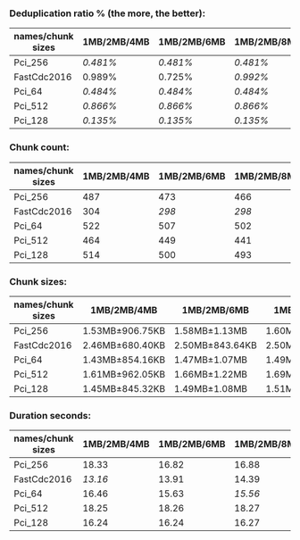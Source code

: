 ### Deduplication ratio % (the more, the better):

| names/chunk sizes | 1MB/2MB/4MB | 1MB/2MB/6MB | 1MB/2MB/8MB | 512KB/2MB/8MB | 1MB/2MB/2.5MB | 1MB/2MB/3MB | 1MB/2MB/3.5MB | 1.5MB/2MB/3MB | 1MB/2MB/10MB | 1MB/2MB/16MB |
| --------------- | --------- | --------- | --------- | ----------- | ----------- | --------- | ----------- | ----------- | ---------- | ---------- |
| Pci_256         | *0.481%*  | *0.481%*  | *0.481%*  | **1.146%**  | 0.343%      | 0.343%    | *0.481%*    | 0.000%      | *0.481%*   | *0.481%*   |
| FastCdc2016     | 0.989%    | 0.725%    | *0.992%*  | **1.094%**  | 0.604%      | 0.675%    | 0.980%      | 0.297%      | *0.992%*   | *0.992%*   |
| Pci_64          | *0.484%*  | *0.484%*  | *0.484%*  | **0.776%**  | *0.484%*    | *0.484%*  | *0.484%*    | 0.201%      | *0.484%*   | *0.484%*   |
| Pci_512         | *0.866%*  | *0.866%*  | *0.866%*  | **1.167%**  | *0.866%*    | *0.866%*  | *0.866%*    | 0.000%      | *0.866%*   | *0.866%*   |
| Pci_128         | *0.135%*  | *0.135%*  | *0.135%*  | **0.595%**  | *0.135%*    | *0.135%*  | *0.135%*    | *0.201%*    | *0.135%*   | *0.135%*   |

### Chunk count:

| names/chunk sizes | 1MB/2MB/4MB | 1MB/2MB/6MB | 1MB/2MB/8MB | 512KB/2MB/8MB | 1MB/2MB/2.5MB | 1MB/2MB/3MB | 1MB/2MB/3.5MB | 1.5MB/2MB/3MB | 1MB/2MB/10MB | 1MB/2MB/16MB |
| --------------- | --------- | --------- | --------- | ----------- | ----------- | --------- | ----------- | ----------- | ---------- | ---------- |
| Pci_256         | 487       | 473       | 466       | 793         | 522         | 508       | 495         | **384**     | *461*      | *457*      |
| FastCdc2016     | 304       | *298*     | *298*     | 311         | 331         | 316       | 311         | 305         | *298*      | **297**    |
| Pci_64          | 522       | 507       | 502       | 891         | 554         | 538       | 530         | **393**     | *500*      | *494*      |
| Pci_512         | 464       | 449       | 441       | 738         | 506         | 490       | 476         | **372**     | *439*      | *433*      |
| Pci_128         | 514       | 500       | 493       | 865         | 543         | 530       | 519         | **392**     | *489*      | *485*      |

### Chunk sizes:

| names/chunk sizes | 1MB/2MB/4MB    | 1MB/2MB/6MB    | 1MB/2MB/8MB    | 512KB/2MB/8MB    | 1MB/2MB/2.5MB      | 1MB/2MB/3MB      | 1MB/2MB/3.5MB    | 1.5MB/2MB/3MB      | 1MB/2MB/10MB   | 1MB/2MB/16MB    |
| --------------- | -------------- | -------------- | -------------- | ---------------- | ------------------ | ---------------- | ---------------- | ------------------ | -------------- | --------------- |
| Pci_256         | 1.53MB±906.75KB | 1.58MB±1.13MB  | 1.60MB±1.37MB  | 963.85KB±1.14MB  | 1.43MB±578.55KB    | 1.47MB±702.76KB  | 1.51MB±822.94KB  | **1.94MB±580.30KB** | *1.62MB±1.52MB* | *1.63MB±1.70MB* |
| FastCdc2016     | 2.46MB±680.40KB | 2.50MB±843.64KB | 2.50MB±913.44KB | *2.40MB±967.90KB* | **2.26MB±320.51KB** | *2.36MB±499.48KB* | *2.40MB±617.95KB* | 2.45MB±402.15KB    | 2.50MB±958.10KB | 2.51MB±1021.95KB |
| Pci_64          | 1.43MB±854.16KB | 1.47MB±1.07MB  | 1.49MB±1.26MB  | 857.84KB±1.03MB  | 1.35MB±543.12KB    | 1.39MB±666.30KB  | 1.41MB±754.70KB  | **1.90MB±569.54KB** | *1.49MB±1.37MB* | *1.51MB±1.71MB* |
| Pci_512         | 1.61MB±962.05KB | 1.66MB±1.22MB  | 1.69MB±1.46MB  | 1.01MB±1.24MB    | 1.48MB±587.99KB    | 1.52MB±728.05KB  | 1.57MB±856.14KB  | **2.01MB±606.98KB** | *1.70MB±1.58MB* | *1.72MB±1.90MB* |
| Pci_128         | 1.45MB±845.32KB | 1.49MB±1.08MB  | 1.51MB±1.28MB  | 883.63KB±1.06MB  | 1.37MB±551.17KB    | 1.41MB±660.88KB  | 1.44MB±770.22KB  | **1.90MB±560.59KB** | *1.53MB±1.43MB* | *1.54MB±1.62MB* |

### Duration seconds:

| names/chunk sizes | 1MB/2MB/4MB | 1MB/2MB/6MB | 1MB/2MB/8MB | 512KB/2MB/8MB | 1MB/2MB/2.5MB | 1MB/2MB/3MB | 1MB/2MB/3.5MB | 1.5MB/2MB/3MB | 1MB/2MB/10MB | 1MB/2MB/16MB |
| --------------- | --------- | --------- | --------- | ----------- | ----------- | --------- | ----------- | ----------- | ---------- | ---------- |
| Pci_256         | 18.33     | 16.82     | 16.88     | 16.99       | 16.83       | 16.84     | 16.62       | *16.61*     | *16.38*    | **15.93**  |
| FastCdc2016     | *13.16*   | 13.91     | 14.39     | 14.65       | **9.74**    | 14.39     | 14.62       | 14.35       | 14.69      | *9.81*     |
| Pci_64          | 16.46     | 15.63     | *15.56*   | 16.26       | **14.45**   | 16.42     | *15.35*     | 16.19       | 15.83      | 16.25      |
| Pci_512         | 18.25     | 18.26     | 18.27     | 18.70       | **18.22**   | 18.24     | *18.24*     | *18.23*     | 18.30      | 18.41      |
| Pci_128         | 16.24     | 16.24     | 16.27     | 16.37       | *16.22*     | *16.21*   | 16.68       | **16.20**   | 16.29      | 16.76      |
